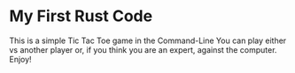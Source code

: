 # My First Rust Code
This is a simple Tic Tac Toe game in the Command-Line
You can play either vs another player or, if you think you are an expert, against the computer.
Enjoy!
